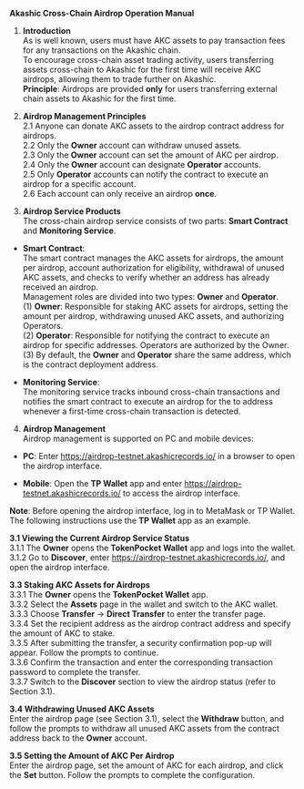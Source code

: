 **Akashic Cross-Chain Airdrop Operation Manual**

1.  **Introduction**\
    As is well known, users must have AKC assets to pay transaction fees
    for any transactions on the Akashic chain.\
    To encourage cross-chain asset trading activity, users transferring
    assets cross-chain to Akashic for the first time will receive AKC
    airdrops, allowing them to trade further on Akashic.\
    **Principle**: Airdrops are provided **only** for users transferring
    external chain assets to Akashic for the first time.

2.  **Airdrop Management Principles**\
    2.1 Anyone can donate AKC assets to the airdrop contract address for
    airdrops.\
    2.2 Only the **Owner** account can withdraw unused assets.\
    2.3 Only the **Owner** account can set the amount of AKC per
    airdrop.\
    2.4 Only the **Owner** account can designate **Operator** accounts.\
    2.5 Only **Operator** accounts can notify the contract to execute an
    airdrop for a specific account.\
    2.6 Each account can only receive an airdrop **once**.

3.  **Airdrop Service Products**\
    The cross-chain airdrop service consists of two parts: **Smart
    Contract** and **Monitoring Service**.

-   **Smart Contract**:\
    The smart contract manages the AKC assets for airdrops, the amount
    per airdrop, account authorization for eligibility, withdrawal of
    unused AKC assets, and checks to verify whether an address has
    already received an airdrop.\
    Management roles are divided into two types: **Owner** and
    **Operator**.\
    (1) **Owner**: Responsible for staking AKC assets for airdrops,
    setting the amount per airdrop, withdrawing unused AKC assets, and
    authorizing Operators.\
    (2) **Operator**: Responsible for notifying the contract to execute
    an airdrop for specific addresses. Operators are authorized by the
    Owner.\
    (3) By default, the **Owner** and **Operator** share the same
    address, which is the contract deployment address.

-   **Monitoring Service**:\
    The monitoring service tracks inbound cross-chain transactions and
    notifies the smart contract to execute an airdrop for the to address
    whenever a first-time cross-chain transaction is detected.

4.  **Airdrop Management**\
    Airdrop management is supported on PC and mobile devices:

-   **PC**: Enter https://airdrop-testnet.akashicrecords.io/ in a
    browser to open the airdrop interface.

-   **Mobile**: Open the **TP Wallet** app and enter
    https://airdrop-testnet.akashicrecords.io/ to access the airdrop
    interface.

**Note**: Before opening the airdrop interface, log in to MetaMask or TP
Wallet. The following instructions use the **TP Wallet** app as an
example.

**3.1 Viewing the Current Airdrop Service Status**\
3.1.1 The **Owner** opens the **TokenPocket Wallet** app and logs into
the wallet.\
3.1.2 Go to **Discover**, enter
https://airdrop-testnet.akashicrecords.io/, and open the airdrop
interface.

**3.3 Staking AKC Assets for Airdrops**\
3.3.1 The **Owner** opens the **TokenPocket Wallet** app.\
3.3.2 Select the **Assets** page in the wallet and switch to the AKC
wallet.\
3.3.3 Choose **Transfer** → **Direct Transfer** to enter the transfer
page.\
3.3.4 Set the recipient address as the airdrop contract address and
specify the amount of AKC to stake.\
3.3.5 After submitting the transfer, a security confirmation pop-up will
appear. Follow the prompts to continue.\
3.3.6 Confirm the transaction and enter the corresponding transaction
password to complete the transfer.\
3.3.7 Switch to the **Discover** section to view the airdrop status
(refer to Section 3.1).

**3.4 Withdrawing Unused AKC Assets**\
Enter the airdrop page (see Section 3.1), select the **Withdraw**
button, and follow the prompts to withdraw all unused AKC assets from
the contract address back to the **Owner** account.

**3.5 Setting the Amount of AKC Per Airdrop**\
Enter the airdrop page, set the amount of AKC for each airdrop, and
click the **Set** button. Follow the prompts to complete the
configuration.
